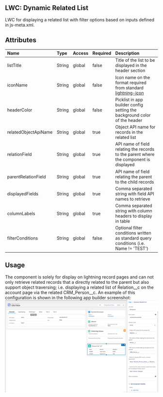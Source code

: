 ## LWC: Dynamic Related List

LWC for displaying a related list with filter options based on inputs defined in js-meta.xml.

## Attributes

| Name                 | Type   | Access | Required | Description                                                                                                                                            |
| :------------------- | :----- | :----- | :------- | :----------------------------------------------------------------------------------------------------------------------------------------------------- |
| listTitle            | String | global | false    | Title of the list to be displayed in the header section                                                                                                |
| iconName             | String | global | false    | Icon name on the format required from standard [lightning-icon](https://developer.salesforce.com/docs/component-library/bundle/lightning-icon/example) |
| headerColor          | String | global | false    | Picklist in app builder config setting the background color of the header                                                                              |
| relatedObjectApiName | String | global | true     | Object API name for records in the related list                                                                                                        |
| relationField        | String | global | true     | API name of field relating the records to the parent where the component is displayed                                                                  |
| parentRelationField  | String | global | true     | API name of field relating the parent to the child records                                                                                             |
| displayedFields      | String | global | true     | Comma separated string with field API names to retrieve                                                                                                |
| columnLabels         | String | global | true     | Comma separated string with column headers to display in table                                                                                         |
| filterConditions     | String | global | false    | Optional filter conditions written as standard query conditions (i.e. Name != 'TEST')                                                                  |

## Usage

The component is solely for display on lightning record pages and can not only retrieve related records that a directly related to the parent but also support object traversing; i.e. displaying a related list of Relation\_\_c on the account page via the related CRM_Person\_\_c. An example of this configuration is shown in the following app builder screenshot:
![App builder configuration](App_Builder_Setup.png)
